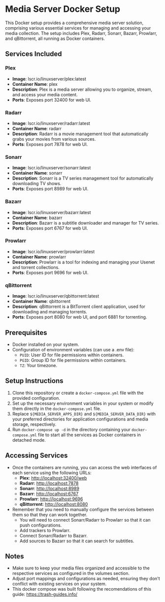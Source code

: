 # Media Server Docker Setup

This Docker setup provides a comprehensive media server solution, comprising various essential services for managing and accessing your media collection. The setup includes Plex, Radarr, Sonarr, Bazarr, Prowlarr, and qBittorrent, all running as Docker containers.

## Services Included

### Plex
- **Image**: lscr.io/linuxserver/plex:latest
- **Container Name**: plex
- **Description**: Plex is a media server allowing you to organize, stream, and access your media content.
- **Ports**: Exposes port 32400 for web UI.

### Radarr
- **Image**: lscr.io/linuxserver/radarr:latest
- **Container Name**: radarr
- **Description**: Radarr is a movie management tool that automatically grabs your movies from various sources.
- **Ports**: Exposes port 7878 for web UI.

### Sonarr
- **Image**: lscr.io/linuxserver/sonarr:latest
- **Container Name**: sonarr
- **Description**: Sonarr is a TV series management tool for automatically downloading TV shows.
- **Ports**: Exposes port 8989 for web UI.

### Bazarr
- **Image**: lscr.io/linuxserver/bazarr:latest
- **Container Name**: bazarr
- **Description**: Bazarr is a subtitle downloader and manager for TV series.
- **Ports**: Exposes port 6767 for web UI.

### Prowlarr
- **Image**: lscr.io/linuxserver/prowlarr:latest
- **Container Name**: prowlarr
- **Description**: Prowlarr is a tool for indexing and managing your Usenet and torrent collections.
- **Ports**: Exposes port 9696 for web UI.

### qBittorrent
- **Image**: lscr.io/linuxserver/qbittorrent:latest
- **Container Name**: qbittorrent
- **Description**: qBittorrent is a BitTorrent client application, used for downloading and managing torrents.
- **Ports**: Exposes port 8080 for web UI, and port 6881 for torrenting.

## Prerequisites
- Docker installed on your system.
- Configuration of environment variables (can use a .env file):
  - `PUID`: User ID for file permissions within containers.
  - `PGID`: Group ID for file permissions within containers.
  - `TZ`: Your timezone.

## Setup Instructions
1. Clone this repository or create a `docker-compose.yml` file with the provided configuration.
2. Set up the necessary environment variables in your system or modify them directly in the `docker-compose.yml` file.
3. Replace `${MEDIA_SERVER_APPS_DIR}` and `${MEDIA_SERVER_DATA_DIR}` with your preferred directories for application configurations and media storage, respectively.
4. Run `docker-compose up -d` in the directory containing your `docker-compose.yml` file to start all the services as Docker containers in detached mode.

## Accessing Services
- Once the containers are running, you can access the web interfaces of each service using the following URLs:
  - **Plex**: [http://localhost:32400/web](http://localhost:32400/web)
  - **Radarr**: [http://localhost:7878](http://localhost:7878)
  - **Sonarr**: [http://localhost:8989](http://localhost:8989)
  - **Bazarr**: [http://localhost:6767](http://localhost:6767)
  - **Prowlarr**: [http://localhost:9696](http://localhost:9696)
  - **qBittorrent**: [http://localhost:8080](http://localhost:8080)
- Remember that you need to manually configure the services between them so that they can work together.
  - You will need to connect Sonarr/Radarr to Prowlarr so that it can push configurations.
  - Add trackers to Prowlarr.
  - Connect Sonarr/Radarr to Bazarr.
  - Add sources to Bazarr so that it can search for subtitles.

## Notes
- Make sure to keep your media files organized and accessible to the respective services as configured in the volumes section.
- Adjust port mappings and configurations as needed, ensuring they don't conflict with existing services on your system.
- This docker compose was built following the recomendations of this guide: https://trash-guides.info/

